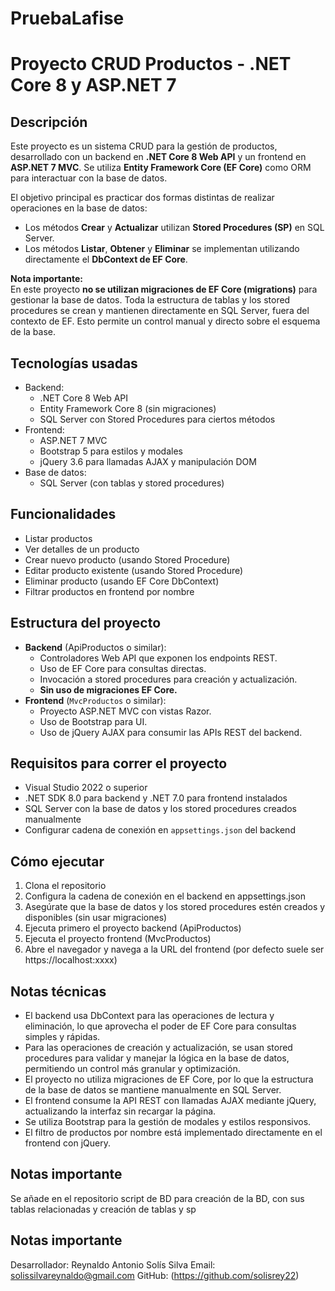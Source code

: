 # PruebaLafise

# Proyecto CRUD Productos - .NET Core 8 y ASP.NET 7

## Descripción

Este proyecto es un sistema CRUD para la gestión de productos, desarrollado con un backend en **.NET Core 8 Web API** y un frontend en **ASP.NET 7 MVC**. Se utiliza **Entity Framework Core (EF Core)** como ORM para interactuar con la base de datos.

El objetivo principal es practicar dos formas distintas de realizar operaciones en la base de datos:

- Los métodos **Crear** y **Actualizar** utilizan **Stored Procedures (SP)** en SQL Server.
- Los métodos **Listar**, **Obtener** y **Eliminar** se implementan utilizando directamente el **DbContext de EF Core**.

**Nota importante:**  
En este proyecto **no se utilizan migraciones de EF Core (migrations)** para gestionar la base de datos. Toda la estructura de tablas y los stored procedures se crean y mantienen directamente en SQL Server, fuera del contexto de EF. Esto permite un control manual y directo sobre el esquema de la base.

## Tecnologías usadas

- Backend:
  - .NET Core 8 Web API
  - Entity Framework Core 8 (sin migraciones)
  - SQL Server con Stored Procedures para ciertos métodos
- Frontend:
  - ASP.NET 7 MVC
  - Bootstrap 5 para estilos y modales
  - jQuery 3.6 para llamadas AJAX y manipulación DOM
- Base de datos:
  - SQL Server (con tablas y stored procedures)

## Funcionalidades

- Listar productos
- Ver detalles de un producto
- Crear nuevo producto (usando Stored Procedure)
- Editar producto existente (usando Stored Procedure)
- Eliminar producto (usando EF Core DbContext)
- Filtrar productos en frontend por nombre

## Estructura del proyecto

- **Backend** (ApiProductos o similar):
  - Controladores Web API que exponen los endpoints REST.
  - Uso de EF Core para consultas directas.
  - Invocación a stored procedures para creación y actualización.
  - **Sin uso de migraciones EF Core.**
- **Frontend** (`MvcProductos` o similar):
  - Proyecto ASP.NET MVC con vistas Razor.
  - Uso de Bootstrap para UI.
  - Uso de jQuery AJAX para consumir las APIs REST del backend.

## Requisitos para correr el proyecto

- Visual Studio 2022 o superior
- .NET SDK 8.0 para backend y .NET 7.0 para frontend instalados
- SQL Server con la base de datos y los stored procedures creados manualmente
- Configurar cadena de conexión en `appsettings.json` del backend

## Cómo ejecutar

1. Clona el repositorio
2. Configura la cadena de conexión en el backend en appsettings.json
3. Asegúrate que la base de datos y los stored procedures estén creados y disponibles (sin usar migraciones)
4. Ejecuta primero el proyecto backend (ApiProductos)
5. Ejecuta el proyecto frontend (MvcProductos)
6. Abre el navegador y navega a la URL del frontend (por defecto suele ser https://localhost:xxxx)
   
## Notas técnicas
- El backend usa DbContext para las operaciones de lectura y eliminación, lo que aprovecha el poder de EF Core para consultas simples y rápidas.
- Para las operaciones de creación y actualización, se usan stored procedures para validar y manejar la lógica en la base de datos, permitiendo un control más  granular y optimización.
- El proyecto no utiliza migraciones de EF Core, por lo que la estructura de la base de datos se mantiene manualmente en SQL Server.
- El frontend consume la API REST con llamadas AJAX mediante jQuery, actualizando la interfaz sin recargar la página.
- Se utiliza Bootstrap para la gestión de modales y estilos responsivos.
- El filtro de productos por nombre está implementado directamente en el frontend con jQuery.

## Notas importante
  Se añade en el repositorio script de BD para creación de la BD, con sus tablas relacionadas y creación de tablas y sp

## Notas importante
Desarrollador: Reynaldo Antonio Solís Silva
Email: solissilvareynaldo@gmail.com
GitHub: (https://github.com/solisrey22)


